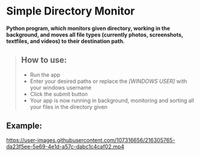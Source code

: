 # Simple Directory Monitor

#### Python program, which monitors given directory, working in the background, and moves all file types (currently photos, screenshots, textfiles, and videos) to their destination path.



> ## How to use:
>
> - Run the app 
> - Enter your desired paths or replace the *[WINDOWS USER]* with your windows username
> - Click the submit button
> - Your app is now running in background, monitoring and sorting all your files in the directory given
>


## Example:
https://user-images.githubusercontent.com/107316656/216305765-da23f5ee-5e69-4e1d-a57c-dabc1c4caf02.mp4

